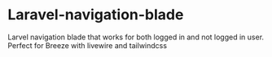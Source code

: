 # Laravel-navigation-blade
Larvel navigation blade that works for both logged in and not logged in user. Perfect for Breeze with livewire and tailwindcss
